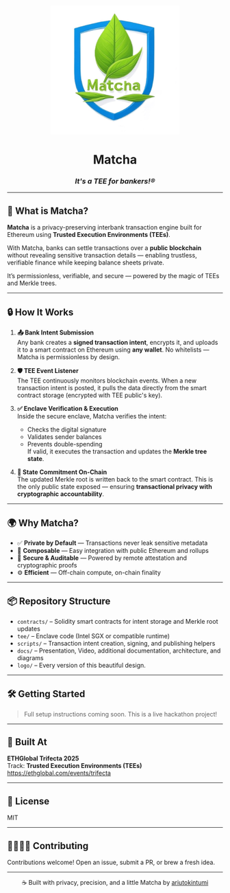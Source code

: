 <p align="center">
  <img src="https://github.com/Another-DevX/ETH-Trifecta/blob/main/logo/matcha.jpg?raw=true" width="300" alt="Matcha logo" />
</p>

<h1 align="center">Matcha</h1>
<h3 align="center"><i>It's a TEE for bankers!®</i></h3>

---

## 🧠 What is Matcha?

**Matcha** is a privacy-preserving interbank transaction engine built for Ethereum using **Trusted Execution Environments (TEEs)**.

With Matcha, banks can settle transactions over a **public blockchain** without revealing sensitive transaction details — enabling trustless, verifiable finance while keeping balance sheets private.

It’s permissionless, verifiable, and secure — powered by the magic of TEEs and Merkle trees.

---

## 🔒 How It Works

1. **📤 Bank Intent Submission**  
   Any bank creates a **signed transaction intent**, encrypts it, and uploads it to a smart contract on Ethereum using **any wallet**. No whitelists — Matcha is permissionless by design.

2. **🛡️ TEE Event Listener**  
   The TEE continuously monitors blockchain events. When a new transaction intent is posted, it pulls the data directly from the smart contract storage (encrypted with TEE public's key).

3. **✅ Enclave Verification & Execution**  
   Inside the secure enclave, Matcha verifies the intent:
   - Checks the digital signature
   - Validates sender balances
   - Prevents double-spending  
   If valid, it executes the transaction and updates the **Merkle tree state**.

4. **🌿 State Commitment On-Chain**  
   The updated Merkle root is written back to the smart contract. This is the only public state exposed — ensuring **transactional privacy with cryptographic accountability**.

---

## 🌍 Why Matcha?

- ✅ **Private by Default** — Transactions never leak sensitive metadata
- 🧩 **Composable** — Easy integration with public Ethereum and rollups
- 🔐 **Secure & Auditable** — Powered by remote attestation and cryptographic proofs
- ⚙️ **Efficient** — Off-chain compute, on-chain finality

---

## 📦 Repository Structure

- `contracts/` – Solidity smart contracts for intent storage and Merkle root updates  
- `tee/` – Enclave code (Intel SGX or compatible runtime)  
- `scripts/` – Transaction intent creation, signing, and publishing helpers  
- `docs/` – Presentation, Video, additional documentation, architecture, and diagrams  
- `logo/` – Every version of this beautiful design.  

---

## 🛠️ Getting Started

> Full setup instructions coming soon. This is a live hackathon project!

---

## 🧪 Built At

**ETHGlobal Trifecta 2025**  
Track: **Trusted Execution Environments (TEEs)**  
https://ethglobal.com/events/trifecta

---

## 📄 License

MIT

---

## 🫱🏽‍🫲🏽 Contributing

Contributions welcome! Open an issue, submit a PR, or brew a fresh idea.

---

<p align="center">
  ☕️ Built with privacy, precision, and a little Matcha by <a href="https://x.com/ariutokintumi" target="_blank">ariutokintumi</a>
</p>
